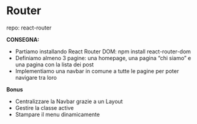 # Router
repo: react-router

**CONSEGNA:**
- Partiamo installando React Router DOM: npm install react-router-dom
- Definiamo almeno 3 pagine: una homepage, una pagina “chi siamo” e una pagina con la lista dei post
- Implementiamo una navbar in comune a tutte le pagine per poter navigare tra loro

**Bonus**
- Centralizzare la Navbar grazie a un Layout
- Gestire la classe active
- Stampare il menu dinamicamente